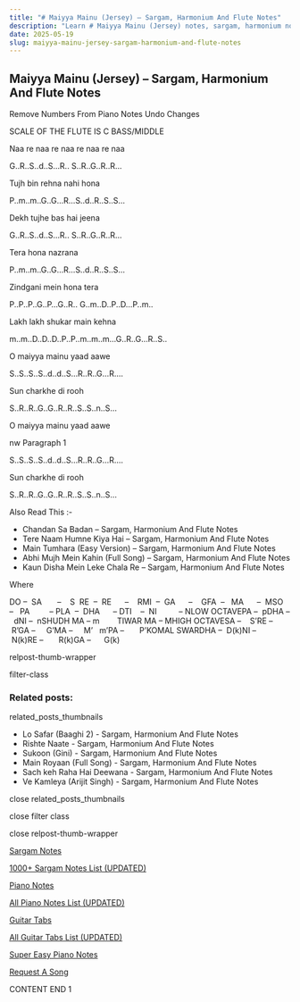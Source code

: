 ```yaml
---
title: "# Maiyya Mainu (Jersey) – Sargam, Harmonium And Flute Notes"
description: "Learn # Maiyya Mainu (Jersey) notes, sargam, harmonium notations and flute notes. Easy step-by-step tutorial for beginners."
date: 2025-05-19
slug: maiyya-mainu-jersey-sargam-harmonium-and-flute-notes
---
```


## Maiyya Mainu (Jersey) – Sargam, Harmonium And Flute Notes

Remove Numbers From Piano Notes
Undo Changes

SCALE OF THE FLUTE IS C BASS/MIDDLE

Naa re naa re naa re naa re naa

G..R..S..d..S…R.. S..R..G..R..R…

Tujh bin rehna nahi hona

P..m..m..G..G…R…S..d..R..S..S…

Dekh tujhe bas hai jeena

G..R..S..d..S…R.. S..R..G..R..R…

Tera hona nazrana

P..m..m..G..G…R…S..d..R..S..S…

Zindgani mein hona tera

P..P..P..G..P…G..R.. G..m..D..P..D…P..m..

Lakh lakh shukar main kehna

m..m..D..D..D..P..P..m..m..m…G..R..G…R..S..

O maiyya mainu yaad aawe

S..S..S..S..d..d..S…R..R..G…R….

Sun charkhe di rooh

S..R..R..G..G..R..R..S..S..n..S…

O maiyya mainu yaad aawe

nw Paragraph 1

S..S..S..S..d..d..S…R..R..G…R….

Sun charkhe di rooh

S..R..R..G..G..R..R..S..S..n..S…

Also Read This :-

* Chandan Sa Badan – Sargam, Harmonium And Flute Notes
* Tere Naam Humne Kiya Hai – Sargam, Harmonium And Flute Notes
* Main Tumhara (Easy Version) – Sargam, Harmonium And Flute Notes
* Abhi Mujh Mein Kahin (Full Song) – Sargam, Harmonium And Flute Notes
* Kaun Disha Mein Leke Chala Re – Sargam, Harmonium And Flute Notes

Where

DO –  SA       –    S  RE  –  RE      –    RMI  –  GA      –    GFA  –   MA      –  MSO  –   PA         – PLA  –  DHA      – DTI    –  NI          – NLOW OCTAVEPA –  pDHA –  dNI –  nSHUDH MA – m        TIWAR MA – MHIGH OCTAVESA –    S’RE –     R’GA –     G’MA –     M’   m’PA –       P’KOMAL SWARDHA –  D(k)NI –       N(k)RE –       R(k)GA –      G(k)

relpost-thumb-wrapper

filter-class

### Related posts:

related_posts_thumbnails

* Lo Safar (Baaghi 2) - Sargam, Harmonium And Flute Notes
* Rishte Naate - Sargam, Harmonium And Flute Notes
* Sukoon (Gini) - Sargam, Harmonium And Flute Notes
* Main Royaan (Full Song) - Sargam, Harmonium And Flute Notes
* Sach keh Raha Hai Deewana - Sargam, Harmonium And Flute Notes
* Ve Kamleya (Arijit Singh) - Sargam, Harmonium And Flute Notes

close related_posts_thumbnails

close filter class

close relpost-thumb-wrapper

[Sargam Notes](https://www.notationsworld.com/sargam-notes.html)

[1000+ Sargam Notes List (UPDATED)](https://www.notationsworld.com/all-songs-list-sargam-notes.html)

[Piano Notes](https://www.notationsworld.com/piano-notes.html)

[All Piano Notes List (UPDATED)](https://www.notationsworld.com/all-songs-list-piano-notes.html)

[Guitar Tabs](https://www.notationsworld.com/guitar-tabs.html)

[All Guitar Tabs List (UPDATED)](https://www.notationsworld.com/all-songs-list-guitar-tabs.html)

[Super Easy Piano Notes](https://studywall.in/)

[Request A Song](https://www.notationsworld.com/request-a-song.html)

CONTENT END 1

